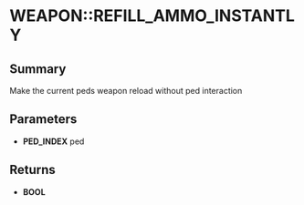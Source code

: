 # WEAPON::REFILL_AMMO_INSTANTLY

## Summary
Make the current peds weapon reload without ped interaction

## Parameters
* **PED_INDEX** ped

## Returns
* **BOOL**